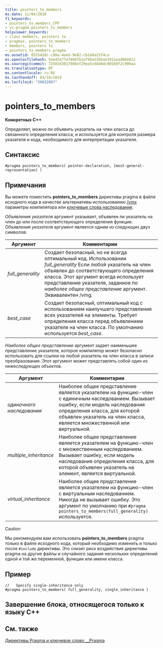 ```yaml
---
title: pointers_to_members
ms.date: 11/04/2016
f1_keywords:
- pointers_to_members_CPP
- vc-pragma.pointers_to_members
helpviewer_keywords:
- class members, pointers to
- pragmas, pointers_to_members
- members, pointers to
- pointers_to_members pragma
ms.assetid: 8325428c-c90a-4aed-9e82-cb1dda23f4ca
ms.openlocfilehash: 5ee45a77a7094fb1ef9ba536bae391aaad00e812
ms.sourcegitcommit: 72583d30170d6ef29ea5c6848dc00169f2c909aa
ms.translationtype: MT
ms.contentlocale: ru-RU
ms.lasthandoff: 04/18/2019
ms.locfileid: "59032067"
---
```

# <a name="pointerstomembers"></a>pointers_to_members

**Конкретных C++**

Определяет, можно ли объявить указатель на член класса до связанного определения класса, и используется для контроля размера указателя и кода, необходимого для интерпретации указателя.

## <a name="syntax"></a>Синтаксис

```
#pragma pointers_to_members( pointer-declaration, [most-general-representation] )
```

## <a name="remarks"></a>Примечания

Вы можете поместить **pointers_to_members** директивы pragma в файле исходного кода в качестве альтернативы использованию [/vmx](../build/reference/vmb-vmg-representation-method.md) параметры компилятора или [ключевые слова наследования](../cpp/inheritance-keywords.md).

*Объявления указателя* аргумент указывает, объявлен ли указатель на член до или после соответствующего определения функции. *Объявления указателя* аргумент является одним из следующих двух символов:

|Аргумент|Комментарии|
|--------------|--------------|
|*full_generality*|Создает безопасный, но не всегда оптимальный код. Использовании *full_generality* Если любой указатель на член объявлен до соответствующего определения класса. Этот аргумент всегда использует представление указателя, заданное по *наиболее общее представление* аргумент. Эквивалентен /vmg.|
|*best_case*|Создает безопасный, оптимальный код с использованием наилучшего представления всех указателей на элементы. Требует определения класса перед объявлением указателя на член класса. По умолчанию используется *best_case*.|

*Наиболее общее представление* аргумент задает наименьшее представление указателя, которое компилятор может безопасно использовать для ссылки на любой указатель на член класса в записи преобразования. Этот аргумент может представлять собой один из нижеследующих объектов.

|Аргумент|Комментарии|
|--------------|--------------|
|*одиночного наследования*|Наиболее общее представление является указателем на функцию-член с единичным наследованием. Вызывает ошибку, если модель наследования определения класса, для которой объявлен указатель на член класса, является множественной или виртуальной.|
|*multiple_inheritance*|Наиболее общее представление является указателем на функцию-член с множественным наследованием. Вызывает ошибку, если модель наследования определения класса, для которой объявлен указатель на элемент, является виртуальной.|
|*virtual_inheritance*|Наиболее общее представление является указателем на функцию-член с виртуальным наследованием. Никогда не вызывает ошибку. Это аргумент по умолчанию при `#pragma pointers_to_members(full_generality)` используется.|

> [!CAUTION]
> Мы рекомендуем вам использовать **pointers_to_members** pragma только в файле исходного кода, который необходимо изменить и только после `#include` директивы. Это снизит риск воздействия директивы pragma на другие файлы и случайного задания нескольких определений одной и той же переменной, функции или имени класса.

## <a name="example"></a>Пример

```
//   Specify single-inheritance only
#pragma pointers_to_members( full_generality, single_inheritance )
```

## <a name="end-c-specific"></a>Завершение блока, относящегося только к языку C++

## <a name="see-also"></a>См. также

[Директивы Pragma и ключевое слово __Pragma](../preprocessor/pragma-directives-and-the-pragma-keyword.md)